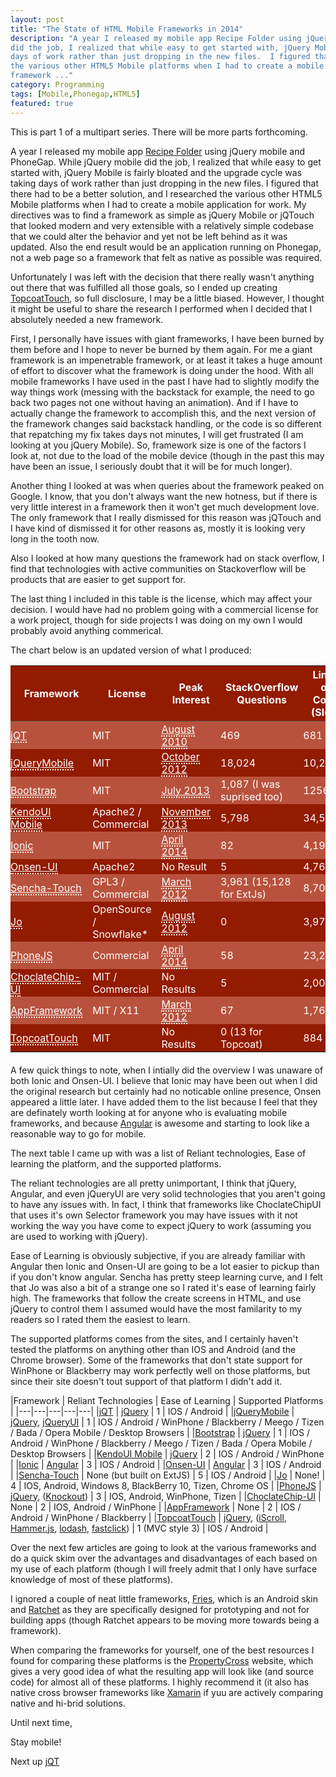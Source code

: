 ```yaml
---
layout: post
title: "The State of HTML Mobile Frameworks in 2014"
description: "A year I released my mobile app Recipe Folder using jQuery mobile and PhoneGap.  While jQuery mobile
did the job, I realized that while easy to get started with, jQuery Mobile is fairly bloated and the upgrade cycle was taking
days of work rather than just dropping in the new files.  I figured that there had to be a better solution, and I researched
the various other HTML5 Mobile platforms when I had to create a mobile application for work. My directives was to find a
framework ..."
category: Programming
tags: [Mobile,Phonegap,HTML5]
featured: true
---
```



This is part 1 of a multipart series.  There will be more parts forthcoming.

A year I released my mobile app [Recipe Folder](http://recipe-folder.com) using jQuery mobile and PhoneGap.  While jQuery mobile
did the job, I realized that while easy to get started with, jQuery Mobile is fairly bloated and the upgrade cycle was taking
days of work rather than just dropping in the new files.  I figured that there had to be a better solution, and I researched
the various other HTML5 Mobile platforms when I had to create a mobile application for work.  My directives was to find a
framework as simple as jQuery Mobile or jQTouch that looked modern and very extensible with a relatively simple codebase
that we could alter the behavior and yet not be left behind as it was updated.  Also the end result would be an application
running on Phonegap, not a web page so a framework that felt as native as possible was required.

Unfortunately I was left with the decision that there really wasn't anything out there that was fulfilled all those
goals, so I ended up creating [TopcoatTouch](http://topcoattouch.com), so full disclosure, I may be a little
biased.  However, I thought it might be useful to share the research I performed when I decided that I absolutely
needed a new framework.

First, I personally have issues with giant frameworks, I have been burned by them before
and I hope to never be burned by them again.  For me a giant framework is an impenetrable framework, or at least
it takes a huge amount of effort to discover what the framework is doing under the hood.  With all mobile
frameworks I have used in the past I have had to slightly modify the way things work (messing with the backstack
for example, the need to go back two pages not one without having an animation).  And if I have to actually change
the framework to accomplish this, and the next version of the framework changes said backstack handling, or the code
is so different that repatching my fix takes days not minutes, I will get frustrated (I am looking at you jQuery Mobile).
So, framework size is one of the factors I look at, not due to the load of the mobile device (though in the past this
may have been an issue, I seriously doubt that it will be for much longer).

Another thing I looked at was when queries about the framework peaked on Google.  I know, that you don't always want
the new hotness, but if there is very little interest in a framework then it won't get much development love.  The only
framework that I really dismissed for this reason was jQTouch and I have kind of dismissed it for other reasons as, mostly
it is looking very long in the tooth now.

Also I looked at how many questions the framework had on stack overflow, I find that technologies with active communities
on Stackoverflow will be products that are easier to get support for.

The last thing I included in this table is the license, which may affect your decision.  I would have had no problem
going with a commercial license for a work project, though for side projects I was doing on my own I would probably
avoid anything commerical.

The chart below is an updated version of what I produced:


<style>
table {
    color: #fff;
    margin-bottom: 20px;
}
th {
    border-bottom: 1px solid #666;
    background-color: #921B00;
}
td {
    padding: 2px 16px 2px 0;
}

td a {
    color: #fff !important;
    border-bottom: 2px dotted #fff !important;
}

td a:hover {
    color: #FFFF7E !important;
    border-bottom: 2px dotted #FFFF7E !important;
}

tr:nth-child(even) {
    background-color: #921B00;
}
tr:nth-child(odd) {
    background-color: #B8523D;
}

</style>
|Framework   | License   | Peak Interest  | StackOverflow Questions | Lines of Code (Sloc)  |
|---|---|---|---|---|
|[jQT](http://jqtjs.com/)   | MIT  | [August 2010](https://www.google.ca/trends/explore#q=jqtouch%2C%20jqt&cmpt=q)  | 469  | 681 |
|[jQueryMobile](http://jquerymobile.com/)  | MIT  | [October 2012](https://www.google.ca/trends/explore#q=jQueryMobile)  | 18,024  | 10,222  |
|[Bootstrap](http://getbootstrap.com)   | MIT | [July 2013](https://www.google.ca/trends/explore#q=twitter%20bootstrap)  | 1,087 (I was suprised too)   | 1256  |
|[KendoUI Mobile](http://www.telerik.com/kendo-ui)  | Apache2 / Commercial  | [November 2013](https://www.google.ca/trends/explore#q=KendoUI)  | 5,798  | 34,523  |
|[Ionic](http://ionicframework.com/)   | MIT  | [April 2014](https://www.google.ca/trends/explore#q=Ionic%20framework)  | 82 | 4,199  |
|[Onsen-UI](http://onsenui.io/) | Apache2 | No Result | 5 | 4,762 |
|[Sencha-Touch](http://www.sencha.com/products/touch/)   | GPL3 / Commercial  | [March 2012](https://www.google.ca/trends/explore#q=sencha%20touch)   | 3,961 (15,128 for ExtJs)  | 8,706  |
|[Jo](http://joapp.com/)   | OpenSource / Snowflake*  | [August 2012](https://www.google.ca/trends/explore#q=jo%20mobile)  | 0  | 3,975  |
|[PhoneJS](http://phonejs.devexpress.com/)   | Commercial  | [April 2014](https://www.google.ca/trends/explore#q=phonejs)  | 58  | 23,203  |
|[ChoclateChip-UI](http://chocolatechip-ui.com/)   | MIT / Commercial  | No Results | 5  | 2,007  |
|[AppFramework](http://app-framework-software.intel.com/)   | MIT / X11  | [March 2012](https://www.google.ca/trends/explore#q=AppFramework%2C%20jqmobi&cmpt=q)   | 67  | 1,764  |
|[TopcoatTouch](http://topcoattouch.com)   | MIT  | No Results  | 0 (13 for Topcoat)  | 884 |

A few quick things to note, when I intially did the overview I was unaware of both Ionic and Onsen-UI.  I believe that
Ionic may have been out when I did the original research but certainly had no noticable online presence, Onsen appeared
a little later.  I have added them to the list because I feel that they are definately worth looking at for anyone who
is evaluating mobile frameworks, and because [Angular](https://angularjs.org/) is awesome and starting to look like
a reasonable way to go for mobile.

The next table I came up with was a list of Reliant technologies, Ease of learning the platform, and the supported platforms.

The reliant technologies are all pretty unimportant, I think that jQuery, Angular, and even jQueryUI are very solid
technologies that you aren't going to have any issues with.  In fact, I think that frameworks like ChoclateChipUI that
uses it's own Selector framework you may have issues with it not working the way you have come to expect jQuery to work (assuming
you are used to working with jQuery).

Ease of Learning is obviously subjective, if you are already familiar with Angular then Ionic and Onsen-UI are going
to be a lot easier to pickup than if you don't know angular.  Sencha has pretty steep learning curve, and I felt that
Jo was also a bit of a strange one so I rated it's ease of learning fairly high.  The frameworks that follow the
create screens in HTML, and use jQuery to control them I assumed would have the most familarity to my readers so I rated
them the easiest to learn.

The supported platforms comes from the sites, and I certainly haven't tested the platforms on anything other than IOS and Android (and
the Chrome browser).  Some of the frameworks that don't state support for WinPhone or Blackberry may work perfectly
well on those platforms, but since their site doesn't tout support of that platform I didn't add it.

|Framework   | Reliant Technologies  | Ease of Learning  | Supported Platforms  |
|---|---|---|---|---|
|[jQT](http://jqtjs.com/)   | [jQuery](http://jquery.com) | 1 | IOS / Android |
|[jQueryMobile](http://jquerymobile.com/)  | [jQuery](http://jquery.com), [jQueryUI](http://jqueryui.com)  | 1  | IOS  / Android / WinPhone / Blackberry / Meego / Tizen / Bada / Opera Mobile / Desktop Browsers |
|[Bootstrap](http://getbootstrap.com)   | [jQuery](http://jquery.com) | 1 | IOS  / Android / WinPhone / Blackberry / Meego / Tizen / Bada / Opera Mobile / Desktop Browsers |
|[KendoUI Mobile](http://www.telerik.com/kendo-ui)  | [jQuery](http://jquery.com) | 2  | IOS / Android / WinPhone |
|[Ionic](http://ionicframework.com/)   | [Angular](http://angularjs.org)  | 3 | IOS / Android |
|[Onsen-UI](http://onsenui.io/) | [Angular](http://angularjs.org) | 3 | IOS / Android |
|[Sencha-Touch](http://www.sencha.com/products/touch/)   | None (but built on ExtJS) | 5 | IOS / Android |
|[Jo](http://joapp.com/)   | None! | 4 | IOS, Android, Windows 8, BlackBerry 10, Tizen, Chrome OS  |
|[PhoneJS](http://phonejs.devexpress.com/)   | [jQuery](http://jquery.com), ([Knockout](http://knockoutjs.com/)) |  3 | IOS, Android, WinPhone, Tizen |
|[ChoclateChip-UI](http://chocolatechip-ui.com/)   | None | 2  | IOS, Android / WinPhone |
|[AppFramework](http://app-framework-software.intel.com/)   | None | 2 | IOS  / Android / WinPhone / Blackberry |
|[TopcoatTouch](http://topcoattouch.com)   | [jQuery](http://jquery.com), ([iScroll](http://iscrolljs.com/), [Hammer.js](http://eightmedia.github.io/hammer.js), [lodash](http://lodash.com/), [fastclick](https://github.com/ftlabs/fastclick)) | 1 <nobr>(MVC style 3)</nobr> | IOS / Android |


Over the next few articles are going to look at the various frameworks and do a quick skim over the advantages and disadvantages
of each based on my use of each platform (though I will freely admit that I only have surface knowledge of most of these
platforms).

I ignored a couple of neat little frameworks, [Fries](http://getfri.es/), which is an Android skin and [Ratchet](http://goratchet.com/)
as they are specifically designed for prototyping and not for building apps (though Ratchet appears to be moving more
towards being a framework).

When comparing the frameworks for yourself, one of the best resources I found for comparing these platforms is the [PropertyCross](http://propertycross.com/) website,
which gives a very good idea of what the resulting app will look like (and source code) for almost all of these platforms.  I highly
recommend it (it also has native cross browser frameworks like [Xamarin](https://xamarin.com/) if yuu are actively comparing native
and hi-brid solutions.

Until next time,

Stay mobile!

Next up [jQT](/programming/2014/04/24/mobile-frameworks-jqt/)

